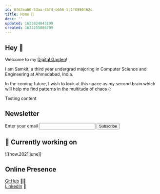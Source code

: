 ```yaml
---
id: 0f63ea60-53aa-46f4-b656-5c1f0860462c
title: Home 🏡
desc: ''
updated: 1623824043199
created: 1623255886799
---
```

## Hey 👋

Welcome to my [Digital Garden](https://joelhooks.com/digital-garden "What is a Digital Garden?")!

I am Samkit, a third year undergrad majoring in Computer Science and Engineering at Ahmedabad, India.

In the coming future, I wish to look at this space as my second brain which will help me find patterns in the multitude of chaos (:

Testing content

## Newsletter

<form
  action="https://buttondown.email/api/emails/embed-subscribe/samkit"
  method="post"
  target="popupwindow"
  onsubmit="window.open('https://buttondown.email/samkit', 'popupwindow')"
  class="embeddable-buttondown-form">
  <label for="bd-email">Enter your email</label>
  <input type="email" name="email" id="bd-email" />
  <input type="hidden" value="1" name="embed" />
  <input type="submit" value="Subscribe" />
</form>

## 🧠 Currently working on

![[now.2021.june]]

## Online Presence

[GitHub](https://github.com/samkitk) 👨‍💻  
[LinkedIn](https://linkedin.com/in/samkitk) 🤵  
